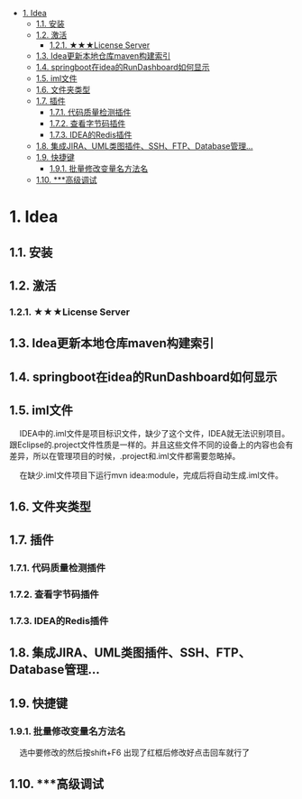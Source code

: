 
<!-- TOC -->

- [1. Idea](#1-idea)
    - [1.1. 安装](#11-安装)
    - [1.2. 激活](#12-激活)
        - [1.2.1. ★★★License Server](#121-★★★license-server)
    - [1.3. Idea更新本地仓库maven构建索引](#13-idea更新本地仓库maven构建索引)
    - [1.4. springboot在idea的RunDashboard如何显示](#14-springboot在idea的rundashboard如何显示)
    - [1.5. iml文件](#15-iml文件)
    - [1.6. 文件夹类型](#16-文件夹类型)
    - [1.7. 插件](#17-插件)
        - [1.7.1. 代码质量检测插件](#171-代码质量检测插件)
        - [1.7.2. 查看字节码插件](#172-查看字节码插件)
        - [1.7.3. IDEA的Redis插件](#173-idea的redis插件)
    - [1.8. 集成JIRA、UML类图插件、SSH、FTP、Database管理...](#18-集成jirauml类图插件sshftpdatabase管理)
    - [1.9. 快捷键](#19-快捷键)
        - [1.9.1. 批量修改变量名方法名](#191-批量修改变量名方法名)
    - [1.10. ***高级调试](#110-高级调试)

<!-- /TOC -->


# 1. Idea
<!-- 
Idea在debug模式下修改的java后，Recopile（ctrl+shift+f9）热部署失效
https://blog.csdn.net/weixin_42170236/article/details/121637717
-->


## 1.1. 安装
<!-- 

Mac idea 打不开
https://blog.csdn.net/sanmi8276/article/details/108522676
-->


## 1.2. 激活
<!-- 
IntelliJ IDEA 2020.2.3永久激活教程
https://www.yuque.com/docs/share/23fc9e41-ad96-4343-aced-a35419117d89


-->

### 1.2.1. ★★★License Server

<!-- 
*** https://www.cnblogs.com/xiang--liu/p/13883523.html
https://www.cnblogs.com/jie-fang/p/10214170.html

https://blog.csdn.net/sanmi8276/article/details/108522676

https://www.jianshu.com/p/46ac89620c0a

-->


## 1.3. Idea更新本地仓库maven构建索引
<!-- 

Idea更新本地仓库maven构建索引
https://blog.csdn.net/weixin_42325659/article/details/105649218
-->

## 1.4. springboot在idea的RunDashboard如何显示
<!-- 
https://jingyan.baidu.com/article/ce4366495a1df73773afd3d3.html
-->

## 1.5. iml文件  

&emsp; IDEA中的.iml文件是项目标识文件，缺少了这个文件，IDEA就无法识别项目。跟Eclipse的.project文件性质是一样的。并且这些文件不同的设备上的内容也会有差异，所以在管理项目的时候，.project和.iml文件都需要忽略掉。  

&emsp; 在缺少.iml文件项目下运行mvn idea:module，完成后将自动生成.iml文件。  


## 1.6. 文件夹类型
<!-- 

https://blog.csdn.net/a772304419/article/details/79680775
-->

## 1.7. 插件  
<!-- 
 Stream Trace 
https://mp.weixin.qq.com/s/-IZ9jDMXUlL4kFt-OZ-qQw
https://mp.weixin.qq.com/s/jHSTmVR8NJtpaAEAxZayqw

-->

### 1.7.1. 代码质量检测插件
<!-- 
https://mp.weixin.qq.com/s/UwS0oGaHR5yV5PIAHx6QZg
-->

### 1.7.2. 查看字节码插件
<!-- 

IDEA查看字节码插件
https://blog.csdn.net/qq_38826019/article/details/119273641
--> 


### 1.7.3. IDEA的Redis插件  
<!-- 

使用IDEA的Redis插件连接Redis服务器
https://blog.csdn.net/m0_47503416/article/details/121397584

-->


## 1.8. 集成JIRA、UML类图插件、SSH、FTP、Database管理... 
<!-- 

https://mp.weixin.qq.com/s/UcNy1hybHz5u3_fOn3FhHw
-->


## 1.9. 快捷键  
<!-- 

-->

### 1.9.1. 批量修改变量名方法名  
<!-- 

https://www.pianshen.com/article/83811617038/
-->

&emsp; 选中要修改的然后按shift+F6 出现了红框后修改好点击回车就行了  



## 1.10. ***高级调试   
<!--
 这几个 IntelliJ IDEA 高级调试技巧，用了都说爽！ 
https://mp.weixin.qq.com/s?__biz=Mzg2MjEwMjI1Mg==&mid=2247491131&idx=3&sn=d072a649696b5b07411642067d51367d&chksm=ce0da9b8f97a20ae787ac263de162bc8c1d1843902341e1f5c4a2db0ece02276b85c5b76cfc6&mpshare=1&scene=1&srcid=&sharer_sharetime=1577187607880&sharer_shareid=b256218ead787d58e0b58614a973d00d&key=6f32c57123495b976074ebfd1a889da106f7c9e51dd9e4429295af6cf4ef294ca7377d41701d83de6900e2ad7a0d82fe20da55d14f325c1cd2296f52a3b45a7ac0ab989b3ae24465df8a53af9481378a&ascene=1&uin=MTE1MTYxNzY2MQ%3D%3D&devicetype=Windows+10&version=62070158&lang=zh_CN&exportkey=Af6pZ1ErrZndhXyF%2FrpKbKA%3D&pass_ticket=fjo0TPQ4TftdXiH325uINjkxmTSYWN5xsY7SY8CPXJ8L70Z%2B9nqwLCPhjc61tfer
-->


